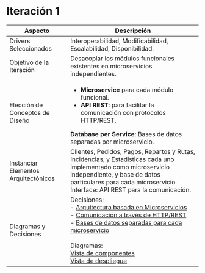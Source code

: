 # Iteración 1

| Aspecto| Descripción |
|------|-------------|
| Drivers Seleccionados |  Interoperabilidad, Modificabilidad, Escalabilidad, Disponibilidad.|
| Objetivo de la Iteración |  Desacoplar los módulos funcionales existentes en microservicios independientes.   |
| Elección de Conceptos de Diseño |  <ul><li> **Microservice** para cada módulo funcional. </li><li> **API REST**: para facilitar la comunicación con protocolos HTTP/REST. </li></ul>  **Database per Service**: Bases de datos separadas por microservicio.  </li></ul>|
| Instanciar Elementos Arquitectónicos | Clientes, Pedidos, Pagos, Repartos y Rutas, Incidencias, y Estadisticas cada uno implementado como microservicio independiente, y base de datos particulares para cada microservicio.  <br> Interface: API REST para la comunicación. |
| Diagramas y  Decisiones | Decisiones: <br>- [Arquitectura basada en Microservicios](https://github.com/GiulianaSilvestri/TPE_DESIGN_G15/blob/main/ADRs/ADR001-microservice-style.md) <br>- [Comunicación a través de HTTP/REST](https://github.com/GiulianaSilvestri/TPE_DESIGN_G15/blob/main/ADRs/ADR002-API-REST.md) <br>- [Bases de datos separadas para cada microservicio](https://github.com/GiulianaSilvestri/TPE_DESIGN_G15/blob/main/ADRs/ADR004-database-per-microservice.md)<br><br>Diagramas:<br> [Vista de componentes](https://github.com/GiulianaSilvestri/TPE_DESIGN_G15/blob/main/diagrams/it1_view_components.png) <br> [Vista de despliegue](https://github.com/GiulianaSilvestri/TPE_DESIGN_G15/blob/main/diagrams/it1_view_deployment.png) 